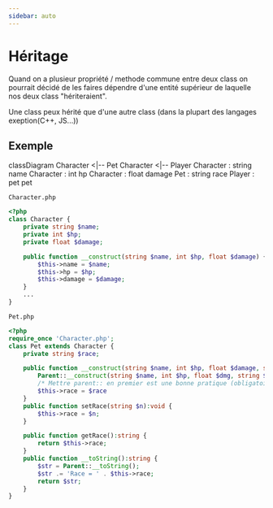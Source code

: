 ```yaml
---
sidebar: auto
---
```


# Héritage

Quand on a plusieur propriété / methode commune entre deux class on pourrait décidé de les faires dépendre d'une entité supérieur de laquelle nos deux class "hériteraient".

Une class peux hérité que d'une autre class (dans la plupart des langages exeption(C++, JS...))

## Exemple

<mermaid>
    classDiagram
    Character <|-- Pet
    Character <|-- Player
    Character : string name
    Character : int hp
    Character : float damage
    Pet : string race
    Player : pet pet
</mermaid>

`Character.php`

```php
<?php
class Character {
    private string $name;
    private int $hp;
    private float $damage;

    public function __construct(string $name, int $hp, float $damage) {
        $this->name = $name;
        $this->hp = $hp;
        $this->damage = $damage;
    }
    ...
}
```

`Pet.php`

```php
<?php
require_once 'Character.php';
class Pet extends Character {
    private string $race;

    public function __construct(string $name, int $hp, float $damage, string $race) {
        Parent::__construct(string $name, int $hp, float $dmg, string $race);
        /* Mettre parent:: en premier est une bonne pratique (obligatoire en JAVA) */
        $this->race = $race
    }
    public function setRace(string $n):void {
        $this->race = $n;
    }

    public function getRace():string {
        return $this->race;
    }
    public function __toString():string {
        $str = Parent::__toString();
        $str .= 'Race = ' . $this->race;
        return $str;
    }
}
```
